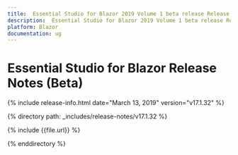 ```yaml
---
title:  Essential Studio for Blazor 2019 Volume 1 beta release Release Notes  
description:  Essential Studio for Blazor 2019 Volume 1 beta release Release Notes  
platform: Blazor
documentation: ug
---
```


#  Essential Studio for Blazor  Release Notes (Beta) 

{% include release-info.html date="March 13, 2019"  version="v17.1.32" %} 

{% directory path: _includes/release-notes/v17.1.32 %}

{% include {{file.url}} %}

{% enddirectory %}

